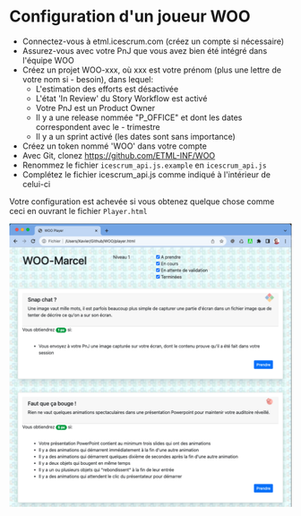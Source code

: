 # Configuration d'un joueur WOO

- Connectez-vous à etml.icescrum.com (créez un compte si nécessaire)
- Assurez-vous avec votre PnJ que vous avez bien été intégré dans l'équipe WOO 
- Créez un projet WOO-xxx, où xxx est votre prénom (plus une lettre de votre nom si - besoin), dans lequel:
  - L'estimation des efforts est désactivée
  - L'état 'In Review' du Story Workflow est activé
  - Votre PnJ est un Product Owner
  - Il y a une release nommée "P_OFFICE" et dont les dates correspondent avec le - trimestre
  - Il y a un sprint activé (les dates sont sans importance)
- Créez un token nommé 'WOO' dans votre compte
- Avec Git, clonez https://github.com/ETML-INF/WOO
- Renommez le fichier `icescrum_api.js.example` en `icescrum_api.js`
- Complétez le fichier icescrum_api.js comme indiqué à l'intérieur de celui-ci

Votre configuration est achevée si vous obtenez quelque chose comme ceci en ouvrant le fichier `Player.html`

![](images/PlayerOK.png)